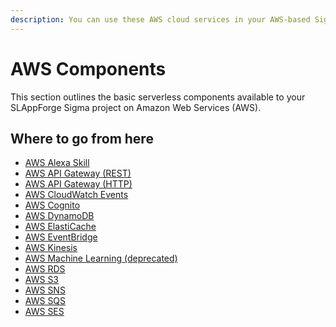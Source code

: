 ```yaml
---
description: You can use these AWS cloud services in your AWS-based Sigma serverless projects; many are usable on non-AWS platforms as well!
---
```


# AWS Components

This section outlines the basic serverless components available to your SLAppForge Sigma project
on Amazon Web Services (AWS).

## Where to go from here

- [AWS Alexa Skill](alexa_skill.md)
- [AWS API Gateway (REST)](apig_rest.md)
- [AWS API Gateway (HTTP)](apig_http.md)
- [AWS CloudWatch Events](cloudwatch.md)
- [AWS Cognito](cognito.md)
- [AWS DynamoDB](dynamodb.md)
- [AWS ElastiCache](elasticache.md)
- [AWS EventBridge](eventbridge.md)
- [AWS Kinesis](kinesis.md)
- [AWS Machine Learning (deprecated)](ml.md)
- [AWS RDS](rds.md)
- [AWS S3](s3.md)
- [AWS SNS](sns.md)
- [AWS SQS](sqs.md)
- [AWS SES](ses.md)
